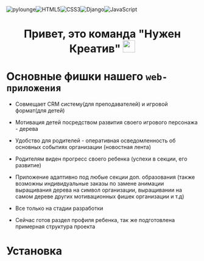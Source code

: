 ![pylounge](https://img.shields.io/pypi/pyversions/django?color=orange&style=for-the-badge)![HTML5](https://img.shields.io/badge/html5-%23E34F26.svg?style=for-the-badge&logo=html5&logoColor=white)![CSS3](https://img.shields.io/badge/css3-%231572B6.svg?style=for-the-badge&logo=css3&logoColor=white)![Django](https://img.shields.io/badge/django-%23092E20.svg?style=for-the-badge&logo=django&logoColor=white)![JavaScript](https://img.shields.io/badge/javascript-%23323330.svg?style=for-the-badge&logo=javascript&logoColor=%23F7DF1E)

<h1 align="center">Привет, это команда "Нужен Креатив"
<img src="https://github.com/blackcater/blackcater/raw/main/images/Hi.gif" height="32"/></h1>

# Основные фишки нашего `web-приложения`
 
+ Cовмещает CRM систему(для преподавателей) и игровой формат(для детей)
+ Мотивация детей посредством развития своего игрового персонажа - дерева
+ Удобство для родителей - оперативная осведомленность об основных событиях организации (новостная лента)
+ Родителям виден прогресс своего ребенка  (успехи в секции, его развитие)
+ Приложение адаптивно под любые секции доп. образования (также возможны индивидуальные заказы по замене анимации выращивания дерева на символ организации, выращивании на самом дереве других мотивационных фишек организации и т.д)

+ Все только на стадии разработки
+ Сейчас готов раздел профиля ребенка, так же подготовлена примерная структура проекта

# Установка


